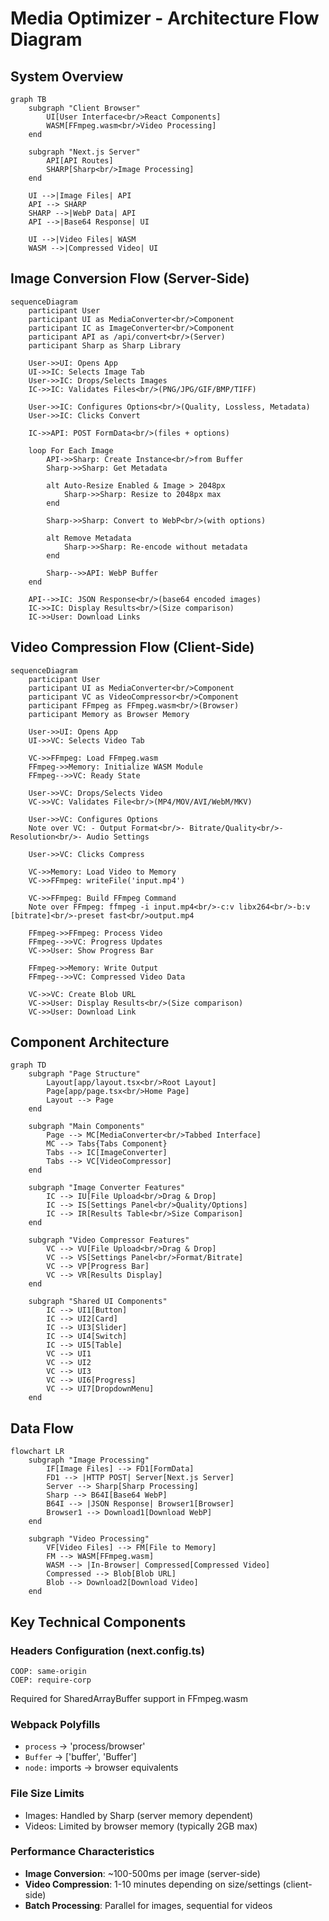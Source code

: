 # Media Optimizer - Architecture Flow Diagram

## System Overview

```mermaid
graph TB
    subgraph "Client Browser"
        UI[User Interface<br/>React Components]
        WASM[FFmpeg.wasm<br/>Video Processing]
    end

    subgraph "Next.js Server"
        API[API Routes]
        SHARP[Sharp<br/>Image Processing]
    end

    UI -->|Image Files| API
    API --> SHARP
    SHARP -->|WebP Data| API
    API -->|Base64 Response| UI

    UI -->|Video Files| WASM
    WASM -->|Compressed Video| UI
```

## Image Conversion Flow (Server-Side)

```mermaid
sequenceDiagram
    participant User
    participant UI as MediaConverter<br/>Component
    participant IC as ImageConverter<br/>Component
    participant API as /api/convert<br/>(Server)
    participant Sharp as Sharp Library

    User->>UI: Opens App
    UI->>IC: Selects Image Tab
    User->>IC: Drops/Selects Images
    IC->>IC: Validates Files<br/>(PNG/JPG/GIF/BMP/TIFF)

    User->>IC: Configures Options<br/>(Quality, Lossless, Metadata)
    User->>IC: Clicks Convert

    IC->>API: POST FormData<br/>(files + options)

    loop For Each Image
        API->>Sharp: Create Instance<br/>from Buffer
        Sharp->>Sharp: Get Metadata

        alt Auto-Resize Enabled & Image > 2048px
            Sharp->>Sharp: Resize to 2048px max
        end

        Sharp->>Sharp: Convert to WebP<br/>(with options)

        alt Remove Metadata
            Sharp->>Sharp: Re-encode without metadata
        end

        Sharp-->>API: WebP Buffer
    end

    API-->>IC: JSON Response<br/>(base64 encoded images)
    IC->>IC: Display Results<br/>(Size comparison)
    IC->>User: Download Links
```

## Video Compression Flow (Client-Side)

```mermaid
sequenceDiagram
    participant User
    participant UI as MediaConverter<br/>Component
    participant VC as VideoCompressor<br/>Component
    participant FFmpeg as FFmpeg.wasm<br/>(Browser)
    participant Memory as Browser Memory

    User->>UI: Opens App
    UI->>VC: Selects Video Tab

    VC->>FFmpeg: Load FFmpeg.wasm
    FFmpeg->>Memory: Initialize WASM Module
    FFmpeg-->>VC: Ready State

    User->>VC: Drops/Selects Video
    VC->>VC: Validates File<br/>(MP4/MOV/AVI/WebM/MKV)

    User->>VC: Configures Options
    Note over VC: - Output Format<br/>- Bitrate/Quality<br/>- Resolution<br/>- Audio Settings

    User->>VC: Clicks Compress

    VC->>Memory: Load Video to Memory
    VC->>FFmpeg: writeFile('input.mp4')

    VC->>FFmpeg: Build FFmpeg Command
    Note over FFmpeg: ffmpeg -i input.mp4<br/>-c:v libx264<br/>-b:v [bitrate]<br/>-preset fast<br/>output.mp4

    FFmpeg->>FFmpeg: Process Video
    FFmpeg-->>VC: Progress Updates
    VC->>User: Show Progress Bar

    FFmpeg->>Memory: Write Output
    FFmpeg-->>VC: Compressed Video Data

    VC->>VC: Create Blob URL
    VC->>User: Display Results<br/>(Size comparison)
    VC->>User: Download Link
```

## Component Architecture

```mermaid
graph TD
    subgraph "Page Structure"
        Layout[app/layout.tsx<br/>Root Layout]
        Page[app/page.tsx<br/>Home Page]
        Layout --> Page
    end

    subgraph "Main Components"
        Page --> MC[MediaConverter<br/>Tabbed Interface]
        MC --> Tabs{Tabs Component}
        Tabs --> IC[ImageConverter]
        Tabs --> VC[VideoCompressor]
    end

    subgraph "Image Converter Features"
        IC --> IU[File Upload<br/>Drag & Drop]
        IC --> IS[Settings Panel<br/>Quality/Options]
        IC --> IR[Results Table<br/>Size Comparison]
    end

    subgraph "Video Compressor Features"
        VC --> VU[File Upload<br/>Drag & Drop]
        VC --> VS[Settings Panel<br/>Format/Bitrate]
        VC --> VP[Progress Bar]
        VC --> VR[Results Display]
    end

    subgraph "Shared UI Components"
        IC --> UI1[Button]
        IC --> UI2[Card]
        IC --> UI3[Slider]
        IC --> UI4[Switch]
        IC --> UI5[Table]
        VC --> UI1
        VC --> UI2
        VC --> UI3
        VC --> UI6[Progress]
        VC --> UI7[DropdownMenu]
    end
```

## Data Flow

```mermaid
flowchart LR
    subgraph "Image Processing"
        IF[Image Files] --> FD1[FormData]
        FD1 --> |HTTP POST| Server[Next.js Server]
        Server --> Sharp[Sharp Processing]
        Sharp --> B64I[Base64 WebP]
        B64I --> |JSON Response| Browser1[Browser]
        Browser1 --> Download1[Download WebP]
    end

    subgraph "Video Processing"
        VF[Video Files] --> FM[File to Memory]
        FM --> WASM[FFmpeg.wasm]
        WASM --> |In-Browser| Compressed[Compressed Video]
        Compressed --> Blob[Blob URL]
        Blob --> Download2[Download Video]
    end
```

## Key Technical Components

### Headers Configuration (next.config.ts)
```
COOP: same-origin
COEP: require-corp
```
Required for SharedArrayBuffer support in FFmpeg.wasm

### Webpack Polyfills
- `process` → 'process/browser'
- `Buffer` → ['buffer', 'Buffer']
- `node:` imports → browser equivalents

### File Size Limits
- Images: Handled by Sharp (server memory dependent)
- Videos: Limited by browser memory (typically 2GB max)

### Performance Characteristics
- **Image Conversion**: ~100-500ms per image (server-side)
- **Video Compression**: 1-10 minutes depending on size/settings (client-side)
- **Batch Processing**: Parallel for images, sequential for videos